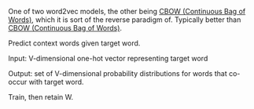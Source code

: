 One of two word2vec models, the other being [CBOW (Continuous Bag of Words)](Tasks/NLP/Semantic%20Analysis/Embeddings/CBOW%20(Continuous%20Bag%20of%20Words).md), which it is sort of the reverse paradigm of.
Typically better than [CBOW (Continuous Bag of Words)](Tasks/NLP/Semantic%20Analysis/Embeddings/CBOW%20(Continuous%20Bag%20of%20Words).md).

Predict context words given target word.



Input: V-dimensional one-hot vector representing target word

Output: set of V-dimensional probability distributions for words that co-occur with target word.


Train, then retain W.




